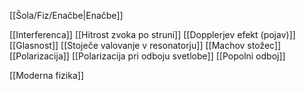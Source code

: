 [[Šola/Fiz/Enačbe|Enačbe]]

[[Interferenca]]
[[Hitrost zvoka po struni]]
[[Dopplerjev efekt (pojav)]]
[[Glasnost]]
[[Stoječe valovanje v resonatorju]]
[[Machov stožec]]
[[Polarizacija]]
[[Polarizacija pri odboju svetlobe]]
[[Popolni odboj]]

[[Moderna fizika]]